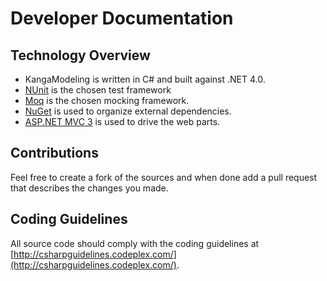 # Developer Documentation

## Technology Overview
* KangaModeling is written in C# and built against .NET 4.0. 
* [NUnit](http://www.nunit.org/) is the chosen test framework 
* [Moq](http://code.google.com/p/moq/) is the chosen mocking framework. 
* [NuGet](http://nuget.codeplex.com/) is used to organize external dependencies.
* [ASP.NET MVC 3](http://www.asp.net/mvc/mvc3) is used to drive the web parts.

## Contributions
Feel free to create a fork of the sources and when done add a pull request that describes the changes you made.

## Coding Guidelines
All source code should comply with the coding guidelines at [http://csharpguidelines.codeplex.com/](http://csharpguidelines.codeplex.com/).